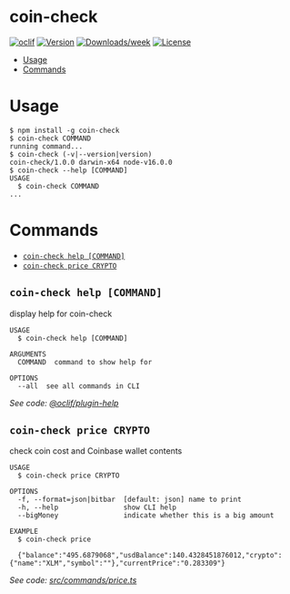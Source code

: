 coin-check
==========



[![oclif](https://img.shields.io/badge/cli-oclif-brightgreen.svg)](https://oclif.io)
[![Version](https://img.shields.io/npm/v/coin-check.svg)](https://npmjs.org/package/coin-check)
[![Downloads/week](https://img.shields.io/npm/dw/coin-check.svg)](https://npmjs.org/package/coin-check)
[![License](https://img.shields.io/npm/l/coin-check.svg)](https://github.com/mjohnsey/coin-check/blob/master/package.json)

<!-- toc -->
* [Usage](#usage)
* [Commands](#commands)
<!-- tocstop -->
# Usage
<!-- usage -->
```sh-session
$ npm install -g coin-check
$ coin-check COMMAND
running command...
$ coin-check (-v|--version|version)
coin-check/1.0.0 darwin-x64 node-v16.0.0
$ coin-check --help [COMMAND]
USAGE
  $ coin-check COMMAND
...
```
<!-- usagestop -->
# Commands
<!-- commands -->
* [`coin-check help [COMMAND]`](#coin-check-help-command)
* [`coin-check price CRYPTO`](#coin-check-price-crypto)

## `coin-check help [COMMAND]`

display help for coin-check

```
USAGE
  $ coin-check help [COMMAND]

ARGUMENTS
  COMMAND  command to show help for

OPTIONS
  --all  see all commands in CLI
```

_See code: [@oclif/plugin-help](https://github.com/oclif/plugin-help/blob/v3.2.1/src/commands/help.ts)_

## `coin-check price CRYPTO`

check coin cost and Coinbase wallet contents

```
USAGE
  $ coin-check price CRYPTO

OPTIONS
  -f, --format=json|bitbar  [default: json] name to print
  -h, --help                show CLI help
  --bigMoney                indicate whether this is a big amount

EXAMPLE
  $ coin-check price
     
  {"balance":"495.6879068","usdBalance":140.4328451876012,"crypto":{"name":"XLM","symbol":""},"currentPrice":"0.283309"}
```

_See code: [src/commands/price.ts](https://github.com/mjohnsey/coin-check/blob/v1.0.0/src/commands/price.ts)_
<!-- commandsstop -->
